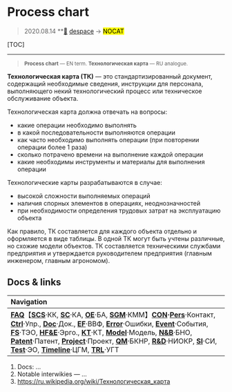 # Process chart
> 2020.08.14 **[🚀](../index/index.md) [despace](index.md) → **[](.md)** <mark>NOCAT</mark>

[TOC]

---

> <small>**Process chart** — EN term. **Технологическая карта** — RU analogue.</small>

**Технологическая карта (ТК)** — это стандартизированный документ, содержащий необходимые сведения, инструкции для персонала, выполняющего некий технологический процесс или техническое обслуживание объекта.

Технологическая карта должна отвечать на вопросы:

   - какие операции необходимо выполнять
   - в какой последовательности выполняются операции
   - как часто необходимо выполнять операции (при повторении операции более 1 раза)
   - сколько потрачено времени на выполнение каждой операции
   - какие необходимы инструменты и материалы для выполнения операции

Технологические карты разрабатываются в случае:

   - высокой сложности выполняемых операций
   - наличия спорных элементов в операциях, неоднозначностей
   - при необходимости определения трудовых затрат на эксплуатацию объекта

Как правило, ТК составляется для каждого объекта отдельно и оформляется в виде таблицы. В одной ТК могут быть учтены различные, но схожие модели объектов. ТК составляется техническими службами предприятия и утверждается руководителем предприятия (главным инженером, главным агрономом).



## Docs & links
|Navigation|
|:--|
|**[FAQ](faq.md)**【**[SCS](scs.md)**·КК, **[SC](sc.md)**·КА, **[OE](oe.md)**·БА, **[SGM](sgm.md)**·КММ】**[CON](contact.md)·[Pers](person.md)**·Контакт, **[Ctrl](control.md)**·Упр., **[Doc](doc.md)**·Док., **[EF](ef.md)**·ВВФ, **[Error](error.md)**·Ошибки, **[Event](event.md)**·События, **[FS](fs.md)**·ТЭО, **[HF&E](hfe.md)**·Эрго., **[KT](kt.md)**·КТ, **[Model](model.md)**·Модель, **[N&B](nnb.md)**·БНО, **[Patent](патент.md)**·Патент, **[Project](project.md)**·Проект, **[QM](qm.md)**·БКНР, **[R&D](rnd.md)**·НИОКР, **[SI](si.md)**·СИ, **[Test](test.md)**·ЭО, **[Timeline](timeline.md)**·ЦГМ, **[TRL](trl.md)**·УГТ|

   1. Docs: …
   1. Notable interwikies — …
   1. <https://ru.wikipedia.org/wiki/Технологическая_карта>
